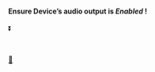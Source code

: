<h4>Ensure Device’s audio output is <i>Enabled</i> !</h4> <p>⏬</p>


<br />

 [🍳](https://player.vimeo.com/video/429245404)




